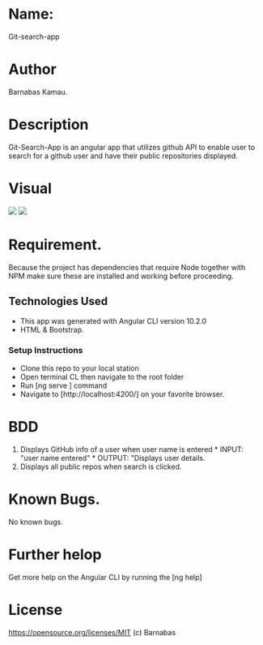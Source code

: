 # Name:
Git-search-app

# Author

Barnabas Kamau.

# Description

Git-Search-App is an angular app that utilizes github API to enable user to search for a github user and have their public repositories displayed.

# Visual
<image src = './assets/Screenshot from 2020-11-16 12-00-58.png'>

<image src = './assets/Screenshot from 2020-11-16 12-01-08.png'>

# Requirement.
Because the project has dependencies that require Node together with NPM make sure these are installed and working before proceeding.

## Technologies Used
* This app was generated with Angular CLI version 10.2.0
* HTML & Bootstrap.

### Setup Instructions
* Clone this repo to your local station
* Open terminal CL then navigate to the root folder
* Run [ng serve ]  command
* Navigate to [http://localhost:4200/] on your favorite browser.

# BDD
1. Displays GitHub info of a user when user name is entered
         * INPUT: "user name entered"
         * OUTPUT: "Displays user details.
2. Displays all public repos when search is clicked.

# Known Bugs.
No known bugs.

# Further helop
Get more help on the Angular CLI by running the [ng help] 
 # License
https://opensource.org/licenses/MIT (c) Barnabas
